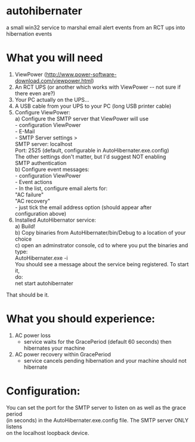 # autohibernater  
a small win32 service to marshal email alert events from an RCT ups into hibernation events  
  
# What you will need  
1) ViewPower (http://www.power-software-download.com/viewpower.html)  
2) An RCT UPS (or another which works with ViewPower -- not sure if there even are?)  
3) Your PC actually on the UPS...  
4) A USB cable from your UPS to your PC (long USB printer cable)  
5) Configure ViewPower:  
    a) Configure the SMTP server that ViewPower will use  
        - configuration ViewPower  
            - E-Mail  
                - SMTP Server settings >  
                    SMTP server: localhost  
                    Port: 2525 (default, configurable in AutoHibernater.exe.config)  
                    The other settings don't matter, but I'd suggest NOT enabling  
                        SMTP authentication  
    b) Configure event messages:  
        - configuration ViewPower  
            - Event actions  
                - In the list, configure email alerts for:  
                    "AC failure"  
                    "AC recovery"  
                    - just tick the email address option (should appear after   
                        configuration above)  
6) Installed AutoHibernator service:  
    a) Build!  
    b) Copy binaries from AutoHibernater/bin/Debug to a location of your choice  
    c) open an adminstrator console, cd to where you put the binaries and type:  
            AutoHibernater.exe -i  
        You should see a message about the service being registered. To start it,  
        do:  
            net start autohibernater  
  
That should be it.  
  
# What you should experience:  
1) AC power loss  
    - service waits for the GracePeriod (default 60 seconds) then hibernates your machine  
2) AC power recovery within GracePeriod  
    - service cancels pending hibernation and your machine should not hibernate  
  
# Configuration:  
  
You can set the port for the SMTP server to listen on as well as the grace period  
(in seconds) in the AutoHibernater.exe.config file. The SMTP server ONLY listens  
on the localhost loopback device.  

